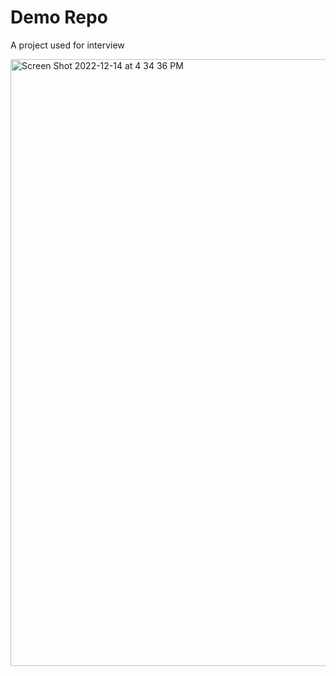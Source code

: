# Demo Repo

A project used for interview



<img width="971" alt="Screen Shot 2022-12-14 at 4 34 36 PM" src="https://user-images.githubusercontent.com/91915387/207744918-fd4f3567-cc7b-4e84-bb42-9a05fcb3b4af.png">
